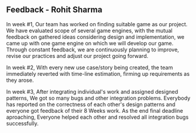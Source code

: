 ## Feedback - Rohit Sharma
In week #1, Our team has worked on finding suitable game as our project. We have evaluated scope of several game engines, with the mutual feedback on gathered ideas considering design and implementation, we came up with one game engine on which we will develop our game. Through constant feedback, we are continuously planning to improve, revise our practices and adjust our project going forward.

In week #2, With every new use case/story being created, the team immediately reverted with time-line estimation, firming up requirements as they arose.

In week #3, After integrating individual's work and assigned designed patterns, We got so many bugs and other integration problems. Everybody has reported on the correctness of each other's design patterns and everyone got feedback of their 8 Weeks work. As the end final deadline aproaching, Everyone helped each other and resolved all integration bugs successfully.  

